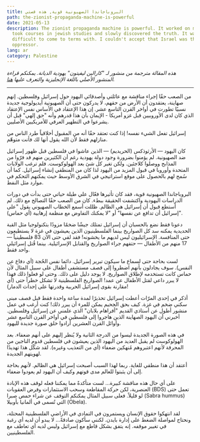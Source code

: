```yaml
---
title: البروباجاندا الصهيونية قوية, هذه قصتي
path: the-zionist-propaganda-machine-is-powerful
date: 2021-05-13
description: The zionist propaganda machine is powerful. It worked on me until I
  took courses in jewish studies and slowly discovered the truth. It was really
  difficult to come to terms with. I couldn't accept that Israel was the
  oppressor.
lang: ar
category: Palestine
---
```

_هذه المقالة مترجمة من منشور لـ "كارالين ليفيتون" يهودية الديانة. يمكنكم قراءة المنشور الأصلي باللغة الإنجليزية والتعرف عليها [هنا](https://www.facebook.com/karalyn.leviton/posts/3049467711949124)._

---

من الصعب حقًا إجراء مناقشة مع عائلتي وأصدقائي اليهود حول إسرائيل وفلسطين. إنهم صهاينة، يعتقدون أن الأرض من حقهم، لا يدركون حتى أن الصهيونية أيديولوجية جديدة نسبيًا تطورت في أواخر القرن التاسع عشر. إن هذا الإعتقاد في الأساس نفس الإعتقاد الذي كان لدى الأوروبيين قبل غزو أمريكا - الإيمان بأن هذا قدرهم وأنه "حق إلهي" قبل أن يشرعوا في التطهير العرقي للأمريكيين الأصليين. 

إسرائيل تفعل الشيء نفسه! إذا كنت تعتقد حقًا أنه من المقبول أخلاقياً طرد الناس من منازلهم فقط لأن الله يقول أنها لك فأنت متوهّم. 

كان اليهود — الأرثوذكس (الحريديم) — الذين عاشوا في فلسطين قبل ظهور إسرائيل ضد الصهيونية. لم يؤمنوا بضرورة وجود دولة يهودية رغم أن الكثيرين منهم قد فرّوا من المذابح ووصلوا كلاجئين. ولكن تغير كل شئ بعد الهولوكوست. فلم ترغب الولايات المتحدة وأوروبا في قبول المزيد من اليهود لذا كان من المنطقي إنشاء إسرائيل. كما أن سُمح لهم بالحصول على موقع استراتيجي في الشرق الأوسط حيث يمكنهم التحكم في موارد مثل النفط. 


البروباجاندا الصهيونية قوية، فقد كان تأثيرها فعّال علي طيلة حياتي حتى بدأت في دورات الدراسات اليهودية واكتشفت الحقيقة ببطء. كان من الصعب حقًا التصالح مع ذلك. لم أستطع قبول أن إسرائيل هي الظالم. ظللت أسمع الخطاب الصهيوني يقول "على إسرائيل أن تدافع عن نفسها" أو "لا يمكنك التفاوض مع منظمة إرهابية (أي حماس)". 

دعونا فقط نضع بالحسبان أن إسرائيل تمتلك جيشًا ضخمًا مزودًا بتكنولوجيا مثل القبة الحديدية يمكنه سد كل الصواريخ بينما الفلسطينيون الذين يعيشون في غزة لا يستطيعون حتى المنافسة. الإسرائيليون ليس لديهم ما يخشونه! فقد لقي حتى الآن 83 فلسطينياً — 17 منهم من الأطفال — حتفهم جراء الصواريخ والقنابل الإسرائيلية. بينما قُتل إسرائيلي واحد فقط. 

لست بحاجة حتى لسماع ما سيكون تبرير إسرائيل. دائما نفس الحُجة (أي دفاع عن النفس). سوف يجادلون بأنهم اضطروا إلى قصف مستشفى أطفال على سبيل المثال لأن حماس كانت تستخدمه لإطلاق الصواريخ. لا يوجد دليل على ذلك. وحتى لو فعلوا ذلك فهذا لا يبرر داعي لقتل الأطفال عن عمد! الصواريخ الفلسطينية لا تشكل خطراً حتى (أي مقارنة بقوى إسرائيل الحربية وقدرتها على إحداث الدمار)! 

أذكر في إحدى المرّات أعطت إسرائيل تحذيرًا لمدة ساعة واحدة فقط قبل قصف مبنى سكني ضخم في غزة. كيف بحق الجحيم يمكن للمرء أن يبرر ذلك! كنت أرغب في عمل منشور أطول عن أستاذي القديم "أفراهام بلابان" الذي علمني عن إسرائيل وفلسطين. أخبرني أن اليهود الصهاينة الذين هاجروا إلى فلسطين في أواخر القرن التاسع عشر وأوائل القرن العشرين أرادوا خلق صورة جديدة لليهود. 

في هذه الصورة الجديدة ليسوا من الدرجة الثانية ولا يُنظر إليهم على أنهم ضعفاء. بعد الهولوكوست لم يقبل العديد من اليهود الذين يعيشون في فلسطين قدوم الناجين من المحرقة لأنهم اعتبروهم مُنهكين ضعفاء (أي من التعذيب وغيره). لقد شكّل هذا تهديدًا لهويتهم الجديدة. 

أعتقد أن هذا منطقي للغاية. ربما لهذا السبب أصبحت إسرائيل هي الظالم. لأنهم بحاجة إلى أن يثبتوا للعالم مدى قوتهم وكيف أن اليهود لم يعودوا ضعفاء. 

على أي حال هذه مناقشة كبيرة... لست متأكدةً مما يمكننا فعله لوقف هذه الإبادة العنصرية، لكن حركة المقاطعة وسحب الاستثمارات وفرض العقوبات (BDS) تعمل حتى لو قليلاً. فعلى سبيل المثال يمكنكم التوقف عن شراء حمص صبرا (Sabra hummus) التي تُسمى في ألمانيا بأوبيلا (Obela).

لقد انتهكوا حقوق الإنسان ويستمرون في التمادي في الأراضي الفلسطينية المحتلة، ونحتاج لمواصلة الضغط على إدارة بايدن. لكنني سأكون صادقةً... لا يبدو أن لديه أي رغبة في تغيير موقفه. إنه يتفق بشكل قاطع مع إسرائيل وليس لديه أي تعاطف مع الفلسطينيين.